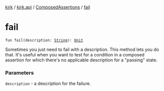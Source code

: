 [kirk](../../index.md) / [kirk.api](../index.md) / [ComposedAssertions](index.md) / [fail](./fail.md)

# fail

`fun fail(description: `[`String`](https://kotlinlang.org/api/latest/jvm/stdlib/kotlin/-string/index.html)`): `[`Unit`](https://kotlinlang.org/api/latest/jvm/stdlib/kotlin/-unit/index.html)

Sometimes you just need to fail with a description.
This method lets you do that.
It's useful when you want to test for a condition in a composed assertion
for which there's no applicable description for a "passing" state.

### Parameters

`description` - a description for the failure.
